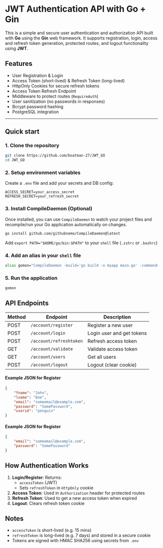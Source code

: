 # JWT Authentication API with Go + Gin

This is a simple and secure user authentication and authorization API built with **Go** using the **Gin** web framework. It supports registration, login, access and refresh token generation, protected routes, and logout functionality using **JWT**.

## Features

- User Registration & Login
- Access Token (short-lived) & Refresh Token (long-lived)
- HttpOnly Cookies for secure refresh tokens
- Access Token Refresh Endpoint
- Middleware to protect routes (`RequireAuth`)
- User sanitization (no passwords in responses)
- Bcrypt password hashing
- PostgreSQL integration

---

## Quick start

### 1. Clone the repository

```bash
git clone https://github.com/boatman-27/JWT_GO
cd JWT_GO
```

### 2. Setup environment variables

Create a `.env` file and add your secrets and DB config:

```env
ACCESS_SECRET=your_access_secret
REFRESH_SECRET=your_refresh_secret
```

### 3. Install CompileDaemon (Optional)

Once installed, you can use `CompileDaemon` to watch your project files and recompile/run your Go application automatically on changes.

```Bash
go install github.com/githubnemo/CompileDaemon@latest
```

Add `export PATH="$HOME/go/bin:$PATH"` to your `shell` file (`.zshrc` or `.bashrc`)

### 4. Add an alias in your `shell` file

```bash
alias gomon="CompileDaemon -build='go build -o myapp main.go' -command='./myapp'"
```

### 5. Run the application

```bash
gomon
```

## API Endpoints

| Method | Endpoint                | Description               |
| ------ | ----------------------- | ------------------------- |
| POST   | `/account/register`     | Register a new user       |
| POST   | `/account/login`        | Login user and get tokens |
| POST   | `/account/refreshtoken` | Refresh access token      |
| GET    | `/account/validate`     | Validate access token     |
| GET    | `/account/users`        | Get all users             |
| POST   | `/account/logout`       | Logout (clear cookie)     |

#### Example JSON for Register

```JSON
{
	"fname": "John",
	"lname": "Doe",
	"email": "someemail@example.com",
	"password": "SomePassword",
	"userid": "penguin"
}
```

#### Example JSON for Register

```JSON
{
	"email": "someemail@example.com",
	"password": "SomePassword"
}
```

## How Authentication Works

1. **Login/Register**: Returns:
   - `accessToken` (JWT)
   - Sets `refreshToken` in `HttpOnly` cookie
2. **Access Token**: Used in `Authorization` header for protected routes
3. **Refresh Token**: Used to get a new access token when expired
4. **Logout**: Clears refresh token cookie

## Notes

- `accessToken` is short-lived (e.g. 15 mins)
- `refreshToken` is long-lived (e.g. 7 days) and stored in a secure cookie
- Tokens are signed with HMAC SHA256 using secrets from `.env`
